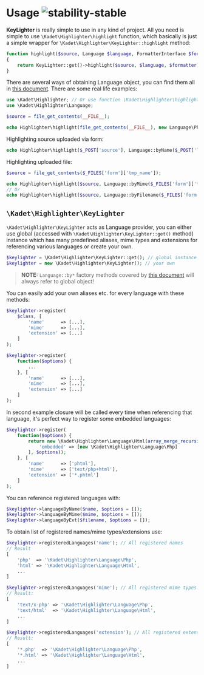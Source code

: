<!-- icon: lightbulb-o -->
# Usage ![stability-stable](https://img.shields.io/badge/stability-stable-green.svg?style=flat-square)

**KeyLighter** is really simple to use in any kind of project. All you 
need is simple to use `\Kadet\Highlighter\highlight` function, 
which basically is just a simple wrapper for `\Kadet\Highlighter\KeyLighter::highlight` method:

```php
function highlight($source, Language $language, FormatterInterface $formatter = null)
{
    return KeyLighter::get()->highlight($source, $language, $formatter);
}
```

There are several ways of obtaining Language object, you can find them all
in [this document](./languages). There are some real life examples:

```php
use \Kadet\Highlighter; // Or use function \Kadet\Highlighter\highlight; as of PHP 5.6.
use \Kadet\Highlighter\Language;

$source = file_get_contents(__FILE__);

echo Highlighter\highlight(file_get_contents(__FILE__), new Language\Php());
```

Highlighting source uploaded via form:
```php
echo Highlighter\highlight($_POST['source'], Language::byName($_POST['language']));
```

Highlighting uploaded file:
```php
$source = file_get_contents($_FILES['form']['tmp_name']);

echo Highlighter\highlight($source, Language::byMime($_FILES['form']['type']));
// Or
echo Highlighter\highlight($source, Language::byFilename($_FILES['form']['name']));
```

## `\Kadet\Highlighter\KeyLighter`

`\Kadet\Highlighter\KeyLighter` acts as Language provider,
you can either use global (accessed with `\Kadet\Highlighter\KeyLighter::get()` method) instance
which has many predefined aliases, mime types and extensions for referencing various
languages or create your own.

```php
$keylighter = \Kadet\Highlighter\KeyLighter::get(); // global instance
$keylighter = new \Kadet\Highlighter\KeyLighter(); // your own
```

> **NOTE:** `Language::by*` factory methods covered by [this document](./languages.mdme) will always refer to global object!

You can easily add your own aliases etc. for every language with these methods:
```php
$keylighter->register(
    $class, [
        'name'      => [...],
        'mime'      => [...],
        'extension' => [...]
    ]
);
```

```php
$keylighter->register(
    function($options) {
        ...
    }, [
        'name'      => [...],
        'mime'      => [...],
        'extension' => [...]
    ]
);
```

In second example closure will be called every time when referencing that language, 
it's perfect way to register some embedded languages: 
```php
$keylighter->register(
    function($options) {
        return new \Kadet\Highlighter\Language\Html(array_merge_recursive([
            'embedded' => [new \Kadet\Highlighter\Language\Php]
        ], $options));
    }, [
        'name'      => ['phtml'],
        'mime'      => ['text/php+html'],
        'extension' => ['*.phtml']
    ]
);
```

You can reference registered languages with:
```php
$keylighter->languageByName($name, $options = []);
$keylighter->languageByMime($mime, $options = []);
$keylighter->languageByExt($filename, $options = []);
```

To obtain list of registered names/mime types/extensions use:
```php
$keylighter->registeredLanguages('name'); // All registered names
// Result
[
    'php'  => '\Kadet\Highlighter\Language\Php',
    'html' => '\Kadet\Highlighter\Language\Html',
    ...
]
```
```php
$keylighter->registeredLanguages('mime'); // All registered mime types
// Result:
[
    'text/x-php' => '\Kadet\Highlighter\Language\Php',
    'text/html'  => '\Kadet\Highlighter\Language\Html',
    ...
]
```
```php
$keylighter->registeredLanguages('extension'); // All registered extensions
// Result:
[
    '*.php'  => '\Kadet\Highlighter\Language\Php',
    '*.html' => '\Kadet\Highlighter\Language\Html',
    ...
]
```
